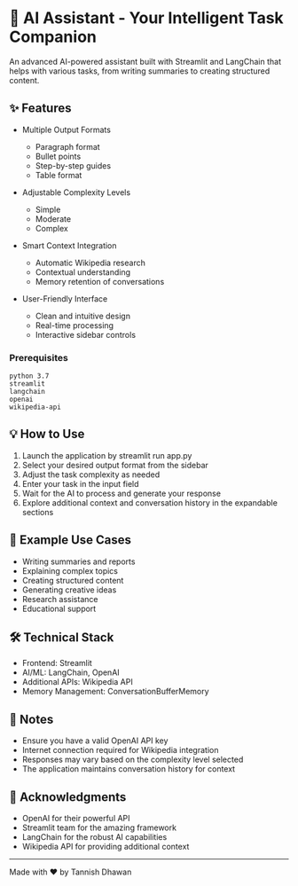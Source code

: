 # 🤖 AI Assistant - Your Intelligent Task Companion

An advanced AI-powered assistant built with Streamlit and LangChain that helps with various tasks, from writing summaries to creating structured content.

## ✨ Features

- Multiple Output Formats
  - Paragraph format
  - Bullet points
  - Step-by-step guides
  - Table format

- Adjustable Complexity Levels
  - Simple
  - Moderate
  - Complex

- Smart Context Integration
  - Automatic Wikipedia research
  - Contextual understanding
  - Memory retention of conversations

- User-Friendly Interface
  - Clean and intuitive design
  - Real-time processing
  - Interactive sidebar controls


### Prerequisites

```
python 3.7
streamlit
langchain
openai
wikipedia-api
```


## 💡 How to Use

1. Launch the application by streamlit run app.py
2. Select your desired output format from the sidebar
3. Adjust the task complexity as needed
4. Enter your task in the input field
5. Wait for the AI to process and generate your response
6. Explore additional context and conversation history in the expandable sections

## 🎯 Example Use Cases

- Writing summaries and reports
- Explaining complex topics
- Creating structured content
- Generating creative ideas
- Research assistance
- Educational support

## 🛠️ Technical Stack

- Frontend: Streamlit
- AI/ML: LangChain, OpenAI
- Additional APIs: Wikipedia API
- Memory Management: ConversationBufferMemory

## 📝 Notes

- Ensure you have a valid OpenAI API key
- Internet connection required for Wikipedia integration
- Responses may vary based on the complexity level selected
- The application maintains conversation history for context

## 👏 Acknowledgments

- OpenAI for their powerful API
- Streamlit team for the amazing framework
- LangChain for the robust AI capabilities
- Wikipedia API for providing additional context

---
Made with ❤️ by Tannish Dhawan
